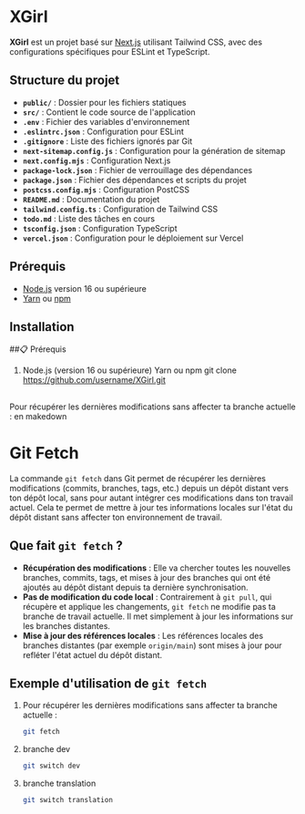 # XGirl

**XGirl** est un projet basé sur [Next.js](https://nextjs.org/) utilisant Tailwind CSS, avec des configurations spécifiques pour ESLint et TypeScript.

## Structure du projet

- **`public/`** : Dossier pour les fichiers statiques
- **`src/`** : Contient le code source de l'application
- **`.env`** : Fichier des variables d'environnement
- **`.eslintrc.json`** : Configuration pour ESLint
- **`.gitignore`** : Liste des fichiers ignorés par Git
- **`next-sitemap.config.js`** : Configuration pour la génération de sitemap
- **`next.config.mjs`** : Configuration Next.js
- **`package-lock.json`** : Fichier de verrouillage des dépendances
- **`package.json`** : Fichier des dépendances et scripts du projet
- **`postcss.config.mjs`** : Configuration PostCSS
- **`README.md`** : Documentation du projet
- **`tailwind.config.ts`** : Configuration de Tailwind CSS
- **`todo.md`** : Liste des tâches en cours
- **`tsconfig.json`** : Configuration TypeScript
- **`vercel.json`** : Configuration pour le déploiement sur Vercel

## Prérequis

- [Node.js](https://nodejs.org/) version 16 ou supérieure
- [Yarn](https://yarnpkg.com/) ou [npm](https://www.npmjs.com/)

## Installation

##📋 Prérequis

1. Node.js (version 16 ou supérieure)
   Yarn ou npm
   git clone https://github.com/username/XGirl.git

##

Pour récupérer les dernières modifications sans affecter ta branche actuelle :
en makedown

# Git Fetch

La commande `git fetch` dans Git permet de récupérer les dernières modifications (commits, branches, tags, etc.) depuis un dépôt distant vers ton dépôt local, sans pour autant intégrer ces modifications dans ton travail actuel. Cela te permet de mettre à jour tes informations locales sur l'état du dépôt distant sans affecter ton environnement de travail.

## Que fait `git fetch` ?

- **Récupération des modifications** : Elle va chercher toutes les nouvelles branches, commits, tags, et mises à jour des branches qui ont été ajoutés au dépôt distant depuis ta dernière synchronisation.
- **Pas de modification du code local** : Contrairement à `git pull`, qui récupère et applique les changements, `git fetch` ne modifie pas ta branche de travail actuelle. Il met simplement à jour les informations sur les branches distantes.
- **Mise à jour des références locales** : Les références locales des branches distantes (par exemple `origin/main`) sont mises à jour pour refléter l'état actuel du dépôt distant.

## Exemple d'utilisation de `git fetch`

1. Pour récupérer les dernières modifications sans affecter ta branche actuelle :

   ```bash
   git fetch

   ```

2. branche dev

   ```bash
   git switch dev

   ```

3. branche translation
   ```bash
   git switch translation
   ```
